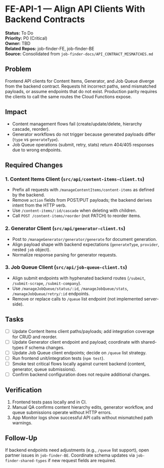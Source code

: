 # FE-API-1 — Align API Clients With Backend Contracts

**Status:** To Do  
**Priority:** P0 (Critical)  
**Owner:** TBD  
**Related Repos:** job-finder-FE, job-finder-BE  
**Source:** Consolidated from `job-finder-docs/API_CONTRACT_MISMATCHES.md`

## Problem
Frontend API clients for Content Items, Generator, and Job Queue diverge from the backend contract. Requests hit incorrect paths, send mismatched payloads, or assume endpoints that do not exist. Production parity requires the clients to call the same routes the Cloud Functions expose.

## Impact
- Content management flows fail (create/update/delete, hierarchy cascade, reorder).
- Generator workflows do not trigger because generated payloads differ (`type` vs `generateType`).
- Job Queue operations (submit, retry, stats) return 404/405 responses due to wrong endpoints.

## Required Changes

### 1. Content Items Client (`src/api/content-items-client.ts`)
- Prefix all requests with `/manageContentItems/content-items` as defined by the backend.
- Remove `action` fields from POST/PUT payloads; the backend derives intent from the HTTP verb.
- Use `/content-items/:id/cascade` when deleting with children.
- Call `POST /content-items/reorder` (not PATCH) to reorder items.

### 2. Generator Client (`src/api/generator-client.ts`)
- Post to `/manageGenerator/generator/generate` for document generation.
- Align payload shape with backend expectations (`generateType`, `provider`, nested `job` object).
- Normalize response parsing for generator requests.

### 3. Job Queue Client (`src/api/job-queue-client.ts`)
- Align submit endpoints with hyphenated backend routes (`/submit`, `/submit-scrape`, `/submit-company`).
- Use `/manageJobQueue/status/:id`, `/manageJobQueue/stats`, `/manageJobQueue/retry/:id` endpoints.
- Remove or replace calls to `/queue` list endpoint (not implemented server-side).

## Tasks
- [ ] Update Content Items client paths/payloads; add integration coverage for CRUD and reorder.
- [ ] Update Generator client endpoint and payload; coordinate with shared-types if schema changes.
- [ ] Update Job Queue client endpoints; decide on `/queue` list strategy.
- [ ] Run frontend unit/integration tests (`npm test`).
- [ ] Smoke test critical flows locally against current backend (content, generator, queue submissions).
- [ ] Confirm backend configuration does not require additional changes.

## Verification
1. Frontend tests pass locally and in CI.
2. Manual QA confirms content hierarchy edits, generator workflow, and queue submissions operate without HTTP errors.
3. App Monitor logs show successful API calls without mismatched path warnings.

## Follow-Up
If backend endpoints need adjustments (e.g., `/queue` list support), open partner issues in `job-finder-BE`. Coordinate schema updates via `job-finder-shared-types` if new request fields are required.
